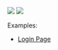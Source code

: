 <!-- default badges list -->
![](https://img.shields.io/endpoint?url=https://codecentral.devexpress.com/api/v1/VersionRange/337085889/20.2.1%2B)
[![](https://img.shields.io/badge/📖_How_to_use_DevExpress_Examples-e9f6fc?style=flat-square)](https://docs.devexpress.com/GeneralInformation/403183)
<!-- default badges end -->
Examples:

- [Login Page](/CS/EditorsLoginPage/)
